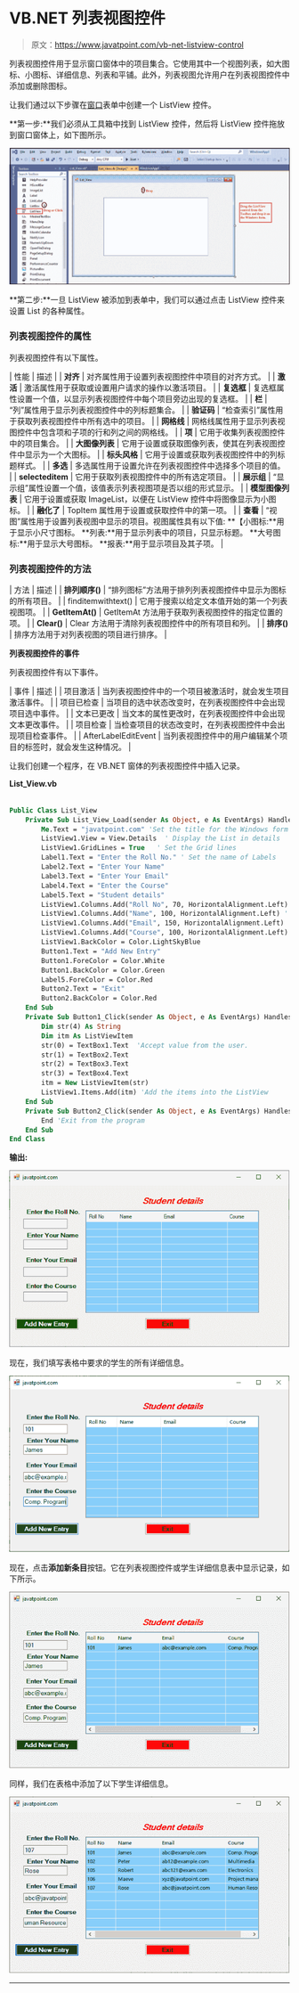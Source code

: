# VB.NET 列表视图控件

> 原文：<https://www.javatpoint.com/vb-net-listview-control>

列表视图控件用于显示窗口窗体中的项目集合。它使用其中一个视图列表，如大图标、小图标、详细信息、列表和平铺。此外，列表视图允许用户在列表视图控件中添加或删除图标。

让我们通过以下步骤在[窗口](https://www.javatpoint.com/windows)表单中创建一个 ListView 控件。

**第一步:**我们必须从工具箱中找到 ListView 控件，然后将 ListView 控件拖放到窗口窗体上，如下图所示。

![VB.NET ListView Control](img/10986ecc25848275356f9a8cedcd2b79.png)

**第二步:**一旦 ListView 被添加到表单中，我们可以通过点击 ListView 控件来设置 List 的各种属性。

### 列表视图控件的属性

列表视图控件有以下属性。

| 性能 | 描述 |
| **对齐** | 对齐属性用于设置列表视图控件中项目的对齐方式。 |
| **激活** | 激活属性用于获取或设置用户请求的操作以激活项目。 |
| **复选框** | 复选框属性设置一个值，以显示列表视图控件中每个项目旁边出现的复选框。 |
| **栏** | “列”属性用于显示列表视图控件中的列标题集合。 |
| **验证码** | “检查索引”属性用于获取列表视图控件中所有选中的项目。 |
| **网格线** | 网格线属性用于显示列表视图控件中包含项和子项的行和列之间的网格线。 |
| **项** | 它用于收集列表视图控件中的项目集合。 |
| **大图像列表** | 它用于设置或获取图像列表，使其在列表视图控件中显示为一个大图标。 |
| **标头风格** | 它用于设置或获取列表视图控件中的列标题样式。 |
| **多选** | 多选属性用于设置允许在列表视图控件中选择多个项目的值。 |
| **selecteditem** | 它用于获取列表视图控件中的所有选定项目。 |
| **展示组** | “显示组”属性设置一个值，该值表示列表视图项是否以组的形式显示。 |
| **模型图像列表** | 它用于设置或获取 ImageList，以便在 ListView 控件中将图像显示为小图标。 |
| **融化了** | TopItem 属性用于设置或获取控件中的第一项。 |
| **查看** | “视图”属性用于设置列表视图中显示的项目。视图属性具有以下值:
**【小图标:**用于显示小尺寸图标。
**列表:**用于显示列表中的项目，只显示标题。
**大号图标:**用于显示大号图标。
**报表:**用于显示项目及其子项。 |

### 列表视图控件的方法

| 方法 | 描述 |
| **排列顺序()** | “排列图标”方法用于排列列表视图控件中显示为图标的所有项目。 |
| finditemwithtext() | 它用于搜索以给定文本值开始的第一个列表视图项。 |
| **GetItemAt()** | GetItemAt 方法用于获取列表视图控件的指定位置的项。 |
| **Clear()** | Clear 方法用于清除列表视图控件中的所有项目和列。 |
| **排序()** | 排序方法用于对列表视图的项目进行排序。 |

**列表视图控件的事件**

列表视图控件有以下事件。

| 事件 | 描述 |
| 项目激活 | 当列表视图控件中的一个项目被激活时，就会发生项目激活事件。 |
| 项目已检查 | 当项目的选中状态改变时，在列表视图控件中会出现项目选中事件。 |
| 文本已更改 | 当文本的属性更改时，在列表视图控件中会出现文本更改事件。 |
| 项目检查 | 当检查项目的状态改变时，在列表视图控件中会出现项目检查事件。 |
| AfterLabelEditEvent | 当列表视图控件中的用户编辑某个项目的标签时，就会发生这种情况。 |

让我们创建一个程序，在 VB.NET 窗体的列表视图控件中插入记录。

**List_View.vb**

```vb

Public Class List_View
    Private Sub List_View_Load(sender As Object, e As EventArgs) Handles MyBase.Load
        Me.Text = "javatpoint.com" 'Set the title for the Windows form
        ListView1.View = View.Details  ' Display the List in details
        ListView1.GridLines = True   ' Set the Grid lines 
        Label1.Text = "Enter the Roll No." ' Set the name of Labels
        Label2.Text = "Enter Your Name"
        Label3.Text = "Enter Your Email"
        Label4.Text = "Enter the Course"
        Label5.Text = "Student details"
        ListView1.Columns.Add("Roll No", 70, HorizontalAlignment.Left) ' set the name of column
        ListView1.Columns.Add("Name", 100, HorizontalAlignment.Left) ' set the name of column
        ListView1.Columns.Add("Email", 150, HorizontalAlignment.Left) ' set the name of column
        ListView1.Columns.Add("Course", 100, HorizontalAlignment.Left) ' set the name of column
        ListView1.BackColor = Color.LightSkyBlue
        Button1.Text = "Add New Entry"
        Button1.ForeColor = Color.White
        Button1.BackColor = Color.Green
        Label5.ForeColor = Color.Red
        Button2.Text = "Exit"
        Button2.BackColor = Color.Red
    End Sub
    Private Sub Button1_Click(sender As Object, e As EventArgs) Handles Button1.Click
        Dim str(4) As String
        Dim itm As ListViewItem
        str(0) = TextBox1.Text  'Accept value from the user.
        str(1) = TextBox2.Text
        str(2) = TextBox3.Text
        str(3) = TextBox4.Text
        itm = New ListViewItem(str)
        ListView1.Items.Add(itm) 'Add the items into the ListView
    End Sub
    Private Sub Button2_Click(sender As Object, e As EventArgs) Handles Button2.Click
        End 'Exit from the program
    End Sub
End Class

```

**输出:**

![VB.NET ListView Control](img/6920bef54c70be44a30ee3806c4898d8.png)

现在，我们填写表格中要求的学生的所有详细信息。

![VB.NET ListView Control](img/fbd9e4dde8bd90db2a5804578548b106.png)

现在，点击**添加新条目**按钮。它在列表视图控件或学生详细信息表中显示记录，如下所示。

![VB.NET ListView Control](img/d119cb2658e1d4c5b8f4781858aca7fd.png)

同样，我们在表格中添加了以下学生详细信息。

![VB.NET ListView Control](img/55a1b14e3c9ed2ff9fdd908a0ba3572b.png)

* * *